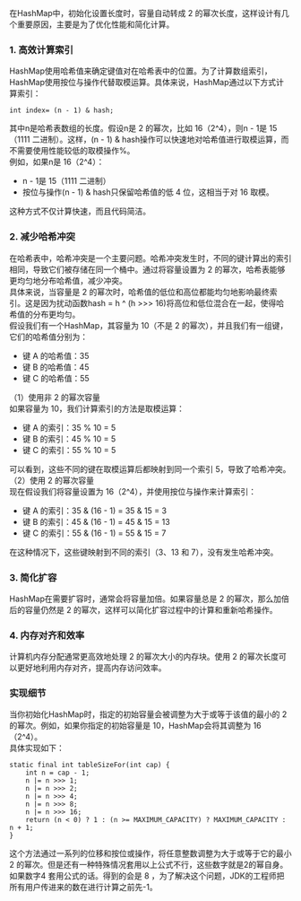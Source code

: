 在HashMap中，初始化设置长度时，容量自动转成 2 的幂次长度，这样设计有几个重要原因，主要是为了优化性能和简化计算。
### 1. 高效计算索引
HashMap使用哈希值来确定键值对在哈希表中的位置。为了计算数组索引，HashMap使用按位与操作代替取模运算。具体来说，HashMap通过以下方式计算索引：
```
int index= (n - 1) & hash;
```
其中n是哈希表数组的长度。假设n是 2 的幂次，比如 16（2^4），则n - 1是 15（1111 二进制）。这样，(n - 1) & hash操作可以快速地对哈希值进行取模运算，而不需要使用性能较低的取模操作%。<br />例如，如果n是 16（2^4）：

- n - 1是 15（1111 二进制）
- 按位与操作(n - 1) & hash只保留哈希值的低 4 位，这相当于对 16 取模。

这种方式不仅计算快速，而且代码简洁。
### 2. 减少哈希冲突
在哈希表中，哈希冲突是一个主要问题。哈希冲突发生时，不同的键计算出的索引相同，导致它们被存储在同一个桶中。通过将容量设置为 2 的幂次，哈希表能够更均匀地分布哈希值，减少冲突。<br />具体来说，当容量是 2 的幂次时，哈希值的低位和高位都能均匀地影响最终索引。这是因为扰动函数hash = h ^ (h >>> 16)将高位和低位混合在一起，使得哈希值的分布更均匀。<br />假设我们有一个HashMap，其容量为 10（不是 2 的幂次），并且我们有一组键，它们的哈希值分别为：

- 键 A 的哈希值：35
- 键 B 的哈希值：45
- 键 C 的哈希值：55

（1）使用非 2 的幂次容量<br />如果容量为 10，我们计算索引的方法是取模运算：

- 键 A 的索引：35 % 10 = 5
- 键 B 的索引：45 % 10 = 5
- 键 C 的索引：55 % 10 = 5

可以看到，这些不同的键在取模运算后都映射到同一个索引 5，导致了哈希冲突。<br />（2）使用 2 的幂次容量<br />现在假设我们将容量设置为 16（2^4），并使用按位与操作来计算索引：

- 键 A 的索引：35 & (16 - 1) = 35 & 15 = 3
- 键 B 的索引：45 & (16 - 1) = 45 & 15 = 13
- 键 C 的索引：55 & (16 - 1) = 55 & 15 = 7

在这种情况下，这些键映射到不同的索引（3、13 和 7），没有发生哈希冲突。
### 3. 简化扩容
HashMap在需要扩容时，通常会将容量加倍。如果容量总是 2 的幂次，那么加倍后的容量仍然是 2 的幂次，这样可以简化扩容过程中的计算和重新哈希操作。
### 4. 内存对齐和效率
计算机内存分配通常更高效地处理 2 的幂次大小的内存块。使用 2 的幂次长度可以更好地利用内存对齐，提高内存访问效率。
### 实现细节
当你初始化HashMap时，指定的初始容量会被调整为大于或等于该值的最小的 2 的幂次。例如，如果你指定的初始容量是 10，HashMap会将其调整为 16（2^4）。<br />具体实现如下：
```
static final int tableSizeFor(int cap) {
    int n = cap - 1;
    n |= n >>> 1;
    n |= n >>> 2;
    n |= n >>> 4;
    n |= n >>> 8;
    n |= n >>> 16;
    return (n < 0) ? 1 : (n >= MAXIMUM_CAPACITY) ? MAXIMUM_CAPACITY : n + 1;
}
```
这个方法通过一系列的位移和按位或操作，将任意整数调整为大于或等于它的最小 2 的幂次。但是还有一种特殊情况套用以上公式不行，这些数字就是2的幂自身。如果数字4 套用公式的话。得到的会是 8 ，为了解决这个问题，JDK的工程师把所有用户传进来的数在进行计算之前先-1。
